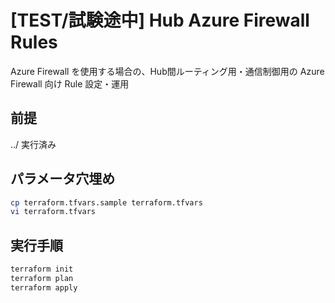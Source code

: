[TEST/試験途中] Hub Azure Firewall Rules
====

Azure Firewall を使用する場合の、Hub間ルーティング用・通信制御用の Azure Firewall 向け Rule 設定・運用

## 前提
../ 実行済み

## パラメータ穴埋め

```sh
cp terraform.tfvars.sample terraform.tfvars
vi terraform.tfvars
```

## 実行手順

```sh
terraform init
terraform plan
terraform apply
```
